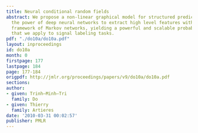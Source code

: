 ```yaml
---
title: Neural conditional random fields
abstract: We propose a non-linear graphical model for structured prediction. It combines
  the power of deep neural networks to extract high level features with the graphical
  framework of Markov networks, yielding a powerful and scalable probabilistic model
  that we apply to signal labeling tasks.
pdf: "./do10a/do10a.pdf"
layout: inproceedings
id: do10a
month: 0
firstpage: 177
lastpage: 184
page: 177-184
origpdf: http://jmlr.org/proceedings/papers/v9/do10a/do10a.pdf
sections: 
author:
- given: Trinh–Minh–Tri
  family: Do
- given: Thierry
  family: Artieres
date: '2010-03-31 00:02:57'
publisher: PMLR
---
```

